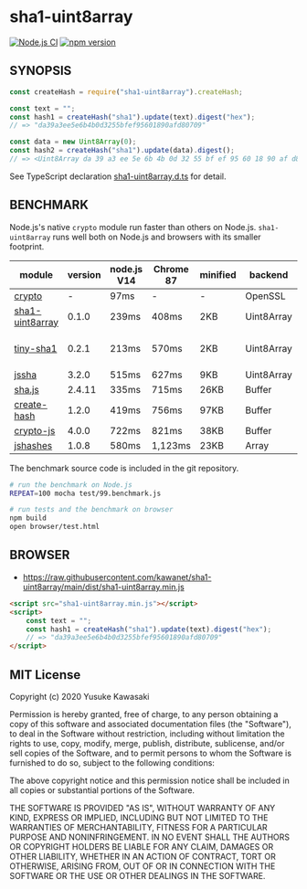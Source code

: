 # sha1-uint8array

[![Node.js CI](https://github.com/kawanet/sha1-uint8array/workflows/Node.js%20CI/badge.svg?branch=master)](https://github.com/kawanet/sha1-uint8array/actions/)
[![npm version](https://badge.fury.io/js/sha1-uint8array.svg)](https://www.npmjs.com/package/sha1-uint8array)

## SYNOPSIS

```js
const createHash = require("sha1-uint8array").createHash;

const text = "";
const hash1 = createHash("sha1").update(text).digest("hex");
// => "da39a3ee5e6b4b0d3255bfef95601890afd80709"

const data = new Uint8Array(0);
const hash2 = createHash("sha1").update(data).digest();
// => <Uint8Array da 39 a3 ee 5e 6b 4b 0d 32 55 bf ef 95 60 18 90 af d8 07 09>
```

See TypeScript declaration
[sha1-uint8array.d.ts](https://github.com/kawanet/sha1-uint8array/blob/master/types/sha1-uint8array.d.ts)
for detail.

## BENCHMARK

Node.js's native `crypto` module run faster than others on Node.js.
`sha1-uint8array` runs well both on Node.js and browsers with its smaller footprint.

|module|version|node.js V14|Chrome 87|minified|backend|note|
|---|---|---|---|---|---|---|
|[crypto](https://nodejs.org/api/crypto.html)|-|97ms|-|-|OpenSSL||
|[sha1-uint8array](http://github.com/kawanet/sha1-uint8array)|0.1.0|239ms|408ms|2KB|Uint8Array|👍|
|[tiny-sha1](https://npmjs.com/package/tiny-sha1)|0.2.1|213ms|570ms|2KB|Uint8Array|tiny-sha1/dist/tiny-sha1.js|
|[jssha](https://npmjs.com/package/jssha)|3.2.0|515ms|627ms|9KB|Uint8Array|jssha/dist/sha1.js|
|[sha.js](https://npmjs.com/package/sha.js)|2.4.11|335ms|715ms|26KB|Buffer|sha.js/sha1.js|
|[create-hash](https://npmjs.com/package/create-hash)|1.2.0|419ms|756ms|97KB|Buffer|create-hash/browser.js|
|[crypto-js](https://npmjs.com/package/crypto-js)|4.0.0|722ms|821ms|38KB|Buffer|crypto-js/sha1.js|
|[jshashes](https://npmjs.com/package/jshashes)|1.0.8|580ms|1,123ms|23KB|Array|jshashes/hashes.js|

The benchmark source code is included in the git repository.

```sh
# run the benchmark on Node.js
REPEAT=100 mocha test/99.benchmark.js

# run tests and the benchmark on browser
npm build
open browser/test.html
```

## BROWSER

- https://raw.githubusercontent.com/kawanet/sha1-uint8array/main/dist/sha1-uint8array.min.js

```html
<script src="sha1-uint8array.min.js"></script>
<script>
    const text = "";
    const hash1 = createHash("sha1").update(text).digest("hex");
    // => "da39a3ee5e6b4b0d3255bfef95601890afd80709"
</script>
```

## MIT License

Copyright (c) 2020 Yusuke Kawasaki

Permission is hereby granted, free of charge, to any person obtaining a copy of this software and associated
documentation files (the "Software"), to deal in the Software without restriction, including without limitation the
rights to use, copy, modify, merge, publish, distribute, sublicense, and/or sell copies of the Software, and to permit
persons to whom the Software is furnished to do so, subject to the following conditions:

The above copyright notice and this permission notice shall be included in all copies or substantial portions of the
Software.

THE SOFTWARE IS PROVIDED "AS IS", WITHOUT WARRANTY OF ANY KIND, EXPRESS OR IMPLIED, INCLUDING BUT NOT LIMITED TO THE
WARRANTIES OF MERCHANTABILITY, FITNESS FOR A PARTICULAR PURPOSE AND NONINFRINGEMENT. IN NO EVENT SHALL THE AUTHORS OR
COPYRIGHT HOLDERS BE LIABLE FOR ANY CLAIM, DAMAGES OR OTHER LIABILITY, WHETHER IN AN ACTION OF CONTRACT, TORT OR
OTHERWISE, ARISING FROM, OUT OF OR IN CONNECTION WITH THE SOFTWARE OR THE USE OR OTHER DEALINGS IN THE SOFTWARE.
